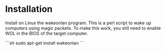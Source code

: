 # Installation

Install on Linux the wakeonlan program. This is a perl script to wake up computers using magic packets. To make this work, you still need to enable WOL in the BIOS of the target computer.


´´´sh
sudo apt-get install wakeonlan
´´´ 

